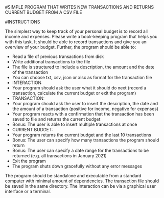 #SIMPLE PROGRAM THAT WRITES NEW TRANSACTIONS AND RETURNS CURRENT BUDGET FROM A CSV FILE

#INSTRUCTIONS

The simplest way to keep track of your personal budget is to record all income and expenses.
Please write a book-keeping program that helps you with this task. It should be able to record
transactions and give you an overview of your budget. Further, the program should be able
to:

- Read a file of previous transactions from disk
- Write additional transactions to the file
- The file is structured to include a description, the amount and the date of the
transaction
- You can choose txt, csv, json or xlsx as format for the transaction file
- INTERACTION:
- Your program should ask the user what it should do next (record a transaction,
calculate the current budget or exit the program)
- TRANSACTION:
- Your program should ask the user to insert the description, the date and
the amount of a transaction (positive for income, negative for expenses)
- Your program reacts with a confirmation that the transaction has been
saved to file and returns the current budget
- Bonus: The user is able to insert multiple transactions at once
- CURRENT BUDGET:
- Your program returns the current budget and the last 10 transactions
- Bonus: The user can specify how many transactions the program should
return
- Bonus: The user can specify a date range for the transactions to be
returned (e.g. all transactions in January 2021)
- Exit the program
- The program shuts down gracefully without any error messages

The program should be standalone and executable from a standard computer
with minimal amount of dependencies. The transaction file should be saved in the same
directory. The interaction can be via a graphical user interface or a terminal.
